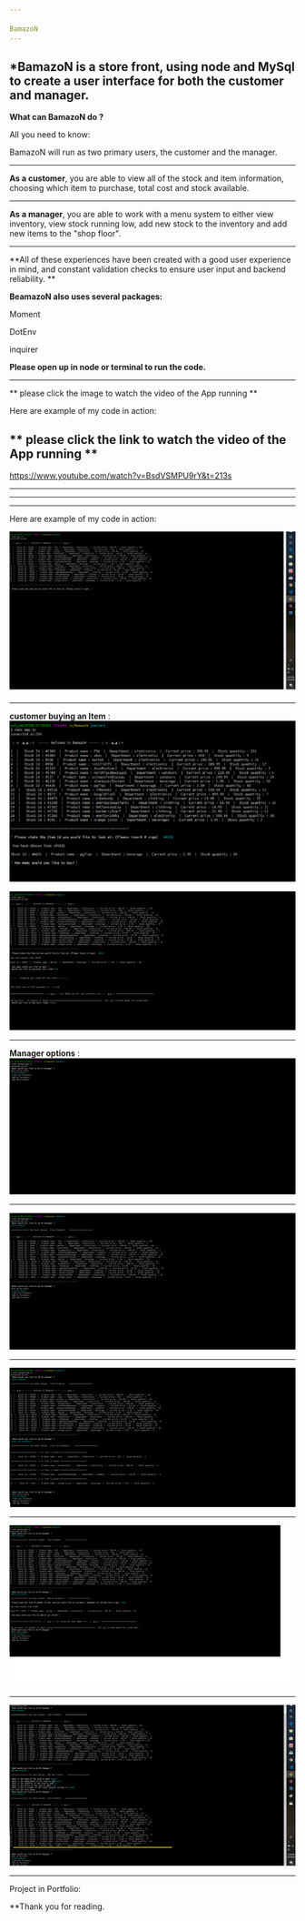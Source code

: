 ```yaml
---

BamazoN
---
```


*BamazoN is a store front, using node and MySql to create a user interface for both the customer and manager. 
---

**What can BamazoN do ?**

All you need to know:

BamazoN will run as two primary users, the customer and the manager.

---

**As a customer**, you are able to view all of the stock and item information, choosing which item to purchase, total cost and stock available.

---

**As a manager**, you are able to work with a menu system to either view inventory, view stock running low, add new stock to the inventory and add new items to the "shop floor".


---
**All of these experiences have been created with a good user experience in mind, and constant validation checks to ensure user input and backend reliability. **




**BeamazoN also uses several packages:**

Moment

DotEnv

inquirer



**Please open up in node or terminal to run the code.**

---

** please click the image to watch the video of the App running **


Here are example of my code in action:

** please click the link to watch the video of the App running **
--
https://www.youtube.com/watch?v=BsdVSMPU9rY&t=213s


---

---


------------------------------------------------------------

Here are example of my code in action:

![GitHub Logo](screen1.png)


------------------------------------------------------------
**customer buying an Item** : 
![GitHub Logo](screen2.png)

![GitHub Logo](screen3.png)

-------------------------------------------------------------
**Manager options** :
![GitHub Logo](screen4.png)

-------------------------------------------------------------

![GitHub Logo](screen5.png)

-------------------------------------------------------------

![GitHub Logo](screen6.png)

-------------------------------------------------------------

![GitHub Logo](screen7.png)

--------------------------------------------------------------

![GitHub Logo](screen8.png)

---------------------------------------------------------------
Project in Portfolio:

**Thank you for reading.
